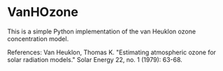 VanHOzone
=========

This is a simple Python implementation of the van Heuklon ozone concentration model.


References:
Van Heuklon, Thomas K. "Estimating atmospheric ozone for solar radiation models." Solar Energy 22, no. 1 (1979): 63-68.
